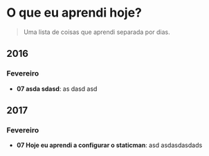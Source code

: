 # O que eu aprendi hoje?

> Uma lista de coisas que aprendi separada por dias.


## 2016

### Fevereiro	

* **07 asda sdasd**: as dasd asd 

## 2017

### Fevereiro	

* **07 Hoje eu aprendi a configurar o staticman**: asd asdasdasdads 
